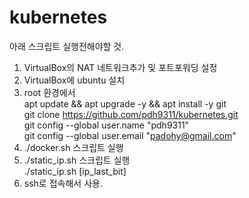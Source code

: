 # kubernetes

아래 스크립트 실행전해야할 것.
1. VirtualBox의 NAT 네트워크추가 및 포트포워딩 설정
2. VirtualBox에 ubuntu 설치
3. root 환경에서 \
	apt update && apt upgrade -y && apt install -y git \
	git clone https://github.com/pdh9311/kubernetes.git \
	git config --global user.name "pdh9311" \
	git config --global user.email "padohy@gmail.com" 
4. ./docker.sh 스크립트 실행
5. ./static_ip.sh 스크립트 실행 \
	./static_ip.sh [ip_last_bit]	
7. ssh로 접속해서 사용.
